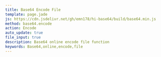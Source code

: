 ```yaml
---
title: Base64 Encode File
template: page.jade
js: https://cdn.jsdelivr.net/gh/emn178/hi-base64/build/base64.min.js
method: base64.encode
action: Encode
auto_update: true
file_input: true
description: Base64 online encode file function
keywords: Base64,online,encode,file
---
```


